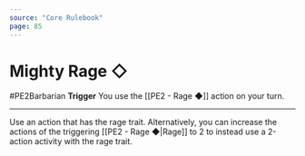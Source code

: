 ```yaml
---
source: "Core Rulebook"
page: 85
---
```


# Mighty Rage ◇
#PE2Barbarian 
**Trigger** You use the [[PE2 - Rage ◆]] action on your turn.

-----
Use an action that has the rage trait. Alternatively, you can increase the actions of the triggering [[PE2 - Rage ◆|Rage]] to 2 to instead use a 2-action activity with the rage trait.